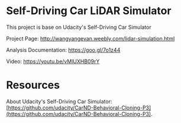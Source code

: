 # Self-Driving Car LiDAR Simulator 

This project is base on Udacity's Self-Driving Car Simulator

Project Page: http://wangyangevan.weebly.com/lidar-simulation.html

Analysis Documentation: https://goo.gl/7o1z44

Video: https://youtu.be/vMlUXHB09rY

# Resources
About Udacity's Self-Driving Car Simulator: [https://github.com/udacity/CarND-Behavioral-Cloning-P3](https://github.com/udacity/CarND-Behavioral-Cloning-P3).
